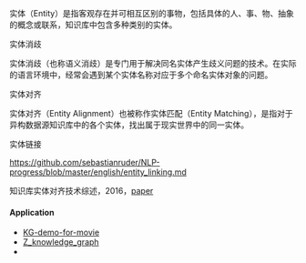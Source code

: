 实体（Entity）是指客观存在并可相互区别的事物，包括具体的人、事、物、抽象的概念或联系，知识库中包含多种类别的实体。

实体消歧

实体消歧（也称语义消歧）是专门用于解决同名实体产生歧义问题的技术。在实际的语言环境中，经常会遇到某个实体名称对应于多个命名实体对象的问题。

实体对齐

实体对齐（Entity Alignment）也被称作实体匹配（Entity Matching），是指对于异构数据源知识库中的各个实体，找出属于现实世界中的同一实体。

实体链接

https://github.com/sebastianruder/NLP-progress/blob/master/english/entity_linking.md



知识库实体对齐技术综述，2016，[paper](http://crad.ict.ac.cn/CN/abstract/abstract3093.shtml) 



#### Application

+ [KG-demo-for-movie](https://github.com/SimmerChan/KG-demo-for-movie)
+ [Z_knowledge_graph](https://github.com/Pelhans/Z_knowledge_graph)
+ 





